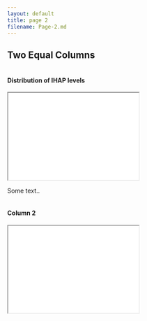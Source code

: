 ```yaml
---
layout: default
title: page 2
filename: Page-2.md
---
```


<h2>Two Equal Columns</h2>

<div class="row">
  <div class="column">
    <h4>Distribution of IHAP levels</h4>
   <iframe src="IHAPlevel.html" height=200 width=300></iframe>
    <p>Some text..</p>
  </div>
  <div class="column">
    <h4>Column 2</h4>
       <iframe src="IHAPlevel.html" height=200 width=300></iframe>
<!--     <p>Some text..</p> -->
  </div>
</div>
